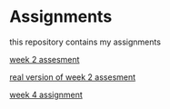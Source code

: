 # Assignments
this repository contains my assignments

[week 2 assesment](https://github.com/BrianKorthout/Assignments/blob/master/week%202%20assesment%20finish.ipynb) 

[real version of week 2 assesment](https://github.com/BrianKorthout/Assignments/blob/master/Finish%20version%202!.ipynb) 

[week 4 assignment](https://github.com/BrianKorthout/Assignments/blob/master/Assignment_week_4%20(1).ipynb)

